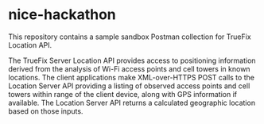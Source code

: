 # nice-hackathon
This repository contains a sample sandbox Postman collection for TrueFix Location API.

The TrueFix Server Location API provides access to positioning information derived from the analysis of Wi-Fi access points and cell towers in known locations.  The client applications make XML-over-HTTPS POST calls to the Location Server API providing a listing of observed access points and cell towers within range of the client device, along with GPS information if available. The Location Server API returns a calculated geographic location based on those inputs.
